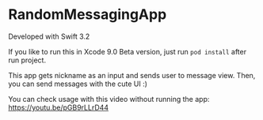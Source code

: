 # RandomMessagingApp

Developed with Swift 3.2

If you like to run this in Xcode 9.0 Beta version, just run `pod install` after run project. 

This app gets nickname as an input and sends user to message view. Then, you can send messages with the cute UI :)

You can check usage with this video without running the app: https://youtu.be/pGB9rLLrD44
